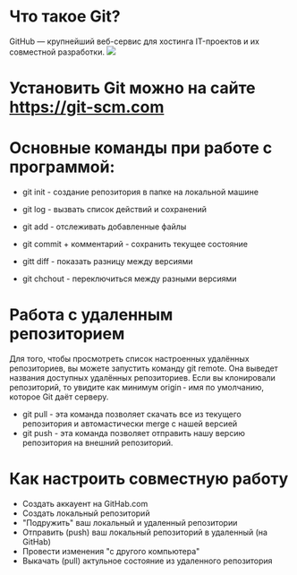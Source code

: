 # Что такое Git? 
GitHub — крупнейший веб-сервис для хостинга IT-проектов и их совместной разработки.
![](Git.png)

# Установить Git можно на сайте https://git-scm.com 
# Основные команды при работе с программой: 

- git init - создание репозитория в папке на локальной машине

-  git log - вызвать список действий и сохранений 

- git add - отслеживать добавленные файлы 

- git commit + комментарий - сохранить текущее состояние 

- gitt diff -  показать разницу между версиями 

- git chchout - переключиться между разными версиями 

# Работа с удаленным репозиторием 
Для того, чтобы просмотреть список настроенных удалённых репозиториев, вы можете запустить команду git remote. Она выведет названия доступных удалённых репозиториев. Если вы клонировали репозиторий, то увидите как минимум origin - имя по умолчанию, которое Git даёт серверу.

- git pull - 
 эта команда позволяет скачать все из текущего репозитория и автомастически merge с нашей версией 
 - git push - эта команда позволяет отправить нашу версию репозитория на внешний репозиторий. 

# Как настроить совместную работу 
- Создать аккауент на GitHab.com
 - Создать локальный репозиторий 
 - "Подружить" ваш локальный и удаленный репозитории 
 - Отправить (push) ваш локальный репозиторий в удаленный (на GitHab)
 - Провести изменения "с другого компьютера" 
 - Выкачать (pull) актульное состояние из удаленного репозитория 
